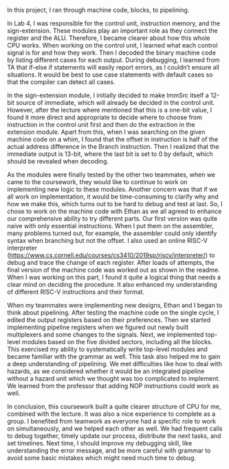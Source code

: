 In this project, I ran through machine code, blocks, to pipelining. 

In Lab 4, I was responsible for the control unit, instruction memory, and the sign-extension. These modules play an important role as they connect the register and the ALU. Therefore, I became clearer about how this whole CPU works. When working on the control unit, I learned what each control signal is for and how they work. Then I decoded the binary machine code by listing different cases for each output. During debugging, I learned from TA that if-else if statements will easily report errors, as I couldn’t ensure all situations. It would be best to use case statements with default cases so that the compiler can detect all cases. 

In the sign-extension module, I initially decided to make ImmSrc itself a 12-bit source of immediate, which will already be decided in the control unit. However, after the lecture where mentioned that this is a one-bit value, I found it more direct and appropriate to decide where to choose from instruction in the control unit first and then do the extraction in the extension module. Apart from this, when I was searching on the given machine code on a whim, I found that the offset in instruction is half of the actual address difference in the Branch instruction. Then I realized that the immediate output is 13-bit, where the last bit is set to 0 by default, which should be revealed when decoding.

As the modules were finally tested by the other two teammates, when we came to the coursework, they would like to continue to work on implementing new logic to these modules. Another concern was that if we all work on implementation, it would be time-consuming to clarify why and how we make this, which turns out to be hard to debug and test at last. So, I chose to work on the machine code with Ethan as we all agreed to enhance our comprehensive ability to try different parts. Our first version was quite naive with only essential instructions. When I put them on the assembler, many problems turned out, for example, the assembler could only identify syntax when branching but not the offset. I also used an online RISC-V interpreter (https://www.cs.cornell.edu/courses/cs3410/2019sp/riscv/interpreter/) to debug and trace the change of each register. After loads of attempts, the final version of the machine code was worked out as shown in the readme. When I was working on this part, I found it quite a logical thing that needs a clear mind on deciding the procedure. It also enhanced my understanding of different RISC-V instructions and their format.

When my teammates were implementing new designs, Ethan and I began to think about pipelining. After testing the machine code on the single cycle, I edited the output registers based on their preferences. Then we started implementing pipeline registers when we figured out newly built multiplexers and some changes to the signals. Next, we implemented top-level modules based on the five divided sectors, including all the blocks. This exercised my ability to systematically write top-level modules and became familiar with the grammar as well. This task also helped me to gain a deep understanding of pipelining. We met difficulties like how to deal with hazards, as we considered whether it would be an integrated pipeline without a hazard unit which we thought was too complicated to implement. We learned from the professor that adding NOP instructions could work as well.

In conclusion, this coursework built a quite clearer structure of CPU for me, combined with the lecture. It was also a nice experience to complete as a group. I benefited from teamwork as everyone had a specific role to work on simultaneously, and we helped each other as well. We had frequent calls to debug together, timely update our process, distribute the next tasks, and set timelines. Next time, I should improve my debugging skill, like understanding the error message, and be more careful with grammar to avoid some basic mistakes which might need much time to debug. 


